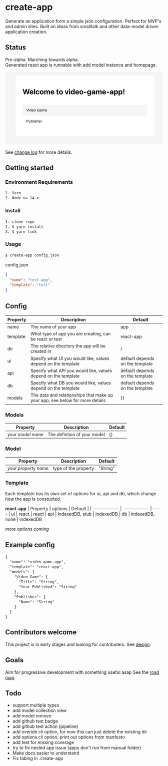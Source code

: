 # create-app

Generate an application form a simple json configuration. Perfect for MVP's and admin sites. Built on ideas from smalltalk and other data-model driven application creation.

## Status

Pre-alpha. Marching towards alpha.  
Generated react app is runnable with add model instance and homepage.

![First app](doc/images/first-app-2021-06-17.png)

See [change log](./doc/CHANGELOG.md) for more details.

## Getting started

### Environment Requirements

```
1. Yarn
2. Node >= 14.x
```

### Install

```
1. clone repo
2. $ yarn install
3. $ yarn link
```

### Usage

```bash
$ create-app config.json
```

config.json

```json
{
  "name": "test-app",
  "template": "test"
}
```

## Config

| Property | Description                                                                  | Default                         |
| -------- | ---------------------------------------------------------------------------- | ------------------------------- |
| name     | The name of your app                                                         | app                             |
| template | What type of app you are creating, can be react or test                      | react-app                       |
| dir      | The relative directory the app will be created in                            | /                               |
| ui       | Specify what UI you would like, values depend on the template                | default depends on the template |
| api      | Specify what API you would like, values depend on the template               | default depends on the template |
| db       | Specify what DB you would like, values depend on the template                | default depends on the template |
| models   | The data and relationships that make up your app, see below for more details | {}                              |

### Models

| Property          | Description                 | Default |
| ----------------- | --------------------------- | ------- |
| _your model name_ | The defintion of your model | {}      |

### Model

| Property             | Description          | Default  |
| -------------------- | -------------------- | -------- |
| _your property name_ | type of the property | "String" |

### Template

Each template has its own set of options for ui, api and db, which change how the app is constucted.

**react-app**
| Property | options | Default |
| ------------- | ------------- | -----
| ui | react | react
| api | indexedDB, stub | indexedDB
| db | indexedDB, none | indexedDB

_more options coming_

## Example config

```
{
  "name": "video-game-app",
  "template": "react-app",
  "models": {
    "Video Game": {
      "Title": "String",
      "Year Published": "String"
    },
    "Publisher": {
      "Name": "String"
    }
  }
}
```

## Contributors welcome

This project is in early stages and looking for contributers. See [design](./doc/DESIGN.md).

## Goals

Aim for progressive development with something useful asap See the [road map](./doc/ROADMAP.md).

## Todo

- support multiple types
- add model collection view
- add model remove
- add github test badge
- add github test action (pipeline)
- add overide cli option, for now this can just delete the existing dir
- add options cli option, print out options from manfesto
- add test for missing coverage
- try to fix nested app issue (apps don't run from manual folder)
- Make docs easier to understand
- Fix tabing in .create-app

